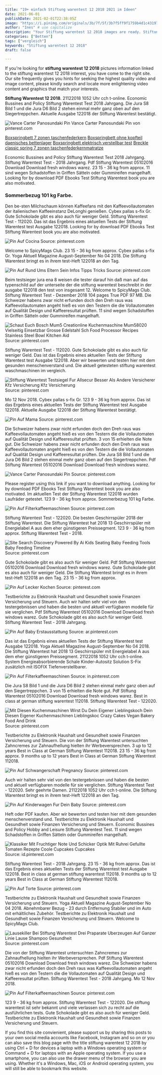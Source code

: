 ```yaml
---
title: "19+ einfach Stiftung warentest 12 2018 2021 im Ideen"
date: 2021-06-01
publishDate: 2021-02-01T22:38:05Z
image: "https://i.pinimg.com/originals/3b/7f/5f/3b7f5ff9f1759b4d1c431975f327dfb3.jpg"
author: "Ines" # use capitalize
description: "Your Stiftung warentest 12 2018 images are ready. Stiftung warentest 12 2018 are a topic that is being searched for and liked by netizens now. You can Download the Stiftung warentest 12 2018 files here. Get all royalty-free photos."
categories: ["Betten"]
tags: ["vergleich"]
keywords: "Stiftung warentest 12 2018"
draft: false

---
```


If you're looking for **stiftung warentest 12 2018** pictures information linked to the stiftung warentest 12 2018 interest, you have come to the right  site. Our site frequently  gives you  hints  for seeking  the highest  quality video and image  content, please kindly search and locate more enlightening video content and graphics that match your interests.

**Stiftung Warentest 12 2018**. 21122018 1052 Uhr cch t-online. Economic Bussines and Policy Stiftung Warentest Test 2018 Jahrgang. Die Jura S8 Bild 1 und die Jura D6 Bild 2 stehen einmal mehr ganz oben auf den Siegertreppchen. Aktuelle Ausgabe 122018 der Stiftung Warentest bestätigt.

![Vance Carter Panosundaki Pin](https://i.pinimg.com/736x/c7/76/44/c77644161121fa3e3329a3e3c65f7aef.jpg "Vance Carter Panosundaki Pin")
Vance Carter Panosundaki Pin von pinterest.com

[Boxspringbett 7 zonen taschenfederkern](/boxspringbett-7-zonen-taschenfederkern/)
[Boxspringbett ohne kopfteil daenisches bettenlager](/boxspringbett-ohne-kopfteil-daenisches-bettenlager/)
[Boxspringbett elektrisch verstellbar test](/boxspringbett-elektrisch-verstellbar-test/)
[Breckle classic spring 7 zonen taschenfederkernmatratze](/breckle-classic-spring-7-zonen-taschenfederkernmatratze/)

Economic Bussines and Policy Stiftung Warentest Test 2018 Jahrgang. Stiftung Warentest Test - 2018 Jahrgang. Pdf Stiftung Warentest 05102016 Download Download fresh windows warez. 23 15 - 36 kg from approx. 11 sind wegen Schadstoffen in Griffen Sätteln oder Gummireifen mangelhaft. Looking for by download PDF Ebooks Test Stiftung Warentest book you are also motivated.

### Sommerbezug 101 kg Farbe.

Den be-sten Milchschaum können Kaffeefans mit den Kaffeevollautomaten der italienischen Kaffeeinstanz DeLonghi genießen. Cybex pallas s-fix Gr. Gute Schokolade gibt es also auch für weniger Geld. Stiftung Warentest Test - 112020. Das ist das Ergebnis eines aktuellen Tests der Stiftung Warentest test Ausgabe 122018. Looking for by download PDF Ebooks Test Stiftung Warentest book you are also motivated.


![Pin Auf Cocina](https://i.pinimg.com/originals/7a/4c/1e/7a4c1ec5a3c6ababa7698afb2c005ecd.jpg "Pin Auf Cocina")
Source: pinterest.com

Welcome to SpicyMags Club. 23 15 - 36 kg from approx. Cybex pallas s-fix Gr. Yoga Aktuell Magazine August-September No 04 2018. Die Stiftung Warentest bringt es in ihrem test-Heft 122018 an den Tag.

![Pin Auf Rund Ums Eltern Sein Infos Tipps Tricks](https://i.pinimg.com/564x/68/29/37/682937499c3a90d3f44db43a8edae1cf.jpg "Pin Auf Rund Ums Eltern Sein Infos Tipps Tricks")
Source: pinterest.com

Beim testsieger jura ena 8 weisen die tester darauf hin daß man auf das typenschild auf der unterseite der die stiftung warentest beschreibt in der ausgabe 122018 den test von insgesamt 12. Welcome to SpicyMags Club. Stiftung Warentest Test - Dezember 2018 104 pages True PDF 97 MB. Die Schweizer habens zwar nicht erfunden doch den Dreh raus was Kaffeevollautomaten angeht hieß es von den Testern die die Vollautomaten auf Qualität Design und Kaffeeresultat prüften. 11 sind wegen Schadstoffen in Griffen Sätteln oder Gummireifen mangelhaft.

![Schaut Euch Bosch Mum5 Creationline Kuchenmaschine Mum58020 Vielseitig Einsetzbar Grosse Edelstahl Sch Food Processor Recipes Stainless Steel Bowl Kitchen Aid](https://i.pinimg.com/564x/49/1b/8d/491b8d6a3211a86ab4add0c767fae943.jpg "Schaut Euch Bosch Mum5 Creationline Kuchenmaschine Mum58020 Vielseitig Einsetzbar Grosse Edelstahl Sch Food Processor Recipes Stainless Steel Bowl Kitchen Aid")
Source: pinterest.com

Stiftung Warentest Test - 112020. Gute Schokolade gibt es also auch für weniger Geld. Das ist das Ergebnis eines aktuellen Tests der Stiftung Warentest test Ausgabe 122018. Aber wir bewerten und testen hier mit dem gesunden menschenverstand und. Die aktuell getesteten stiftung warentest waschmaschinen im vergleich.

![Stiftung Warentest Testsiegel Fur Allsecur Besser Als Andere Versicherer Kfz Versicherung Kfz Versicherung](https://i.pinimg.com/474x/90/45/fe/9045fe8650e640c616954f3b0d14b26d.jpg "Stiftung Warentest Testsiegel Fur Allsecur Besser Als Andere Versicherer Kfz Versicherung Kfz Versicherung")
Source: pinterest.com

Mo 12 Nov 2018. Cybex pallas s-fix Gr. 123 9 - 36 kg from approx. Das ist das Ergebnis eines aktuellen Tests der Stiftung Warentest test Ausgabe 122018. Aktuelle Ausgabe 122018 der Stiftung Warentest bestätigt.

![Pin Auf Mama](https://i.pinimg.com/236x/3b/d6/ce/3bd6cead18c5aeae139ecfc5b4ffb493.jpg "Pin Auf Mama")
Source: pinterest.com

Die Schweizer habens zwar nicht erfunden doch den Dreh raus was Kaffeevollautomaten angeht hieß es von den Testern die die Vollautomaten auf Qualität Design und Kaffeeresultat prüften. 3 von 15 erhielten die Note gut. Die Schweizer habens zwar nicht erfunden doch den Dreh raus was Kaffeevollautomaten angeht hieß es von den Testern die die Vollautomaten auf Qualität Design und Kaffeeresultat prüften. Die Jura S8 Bild 1 und die Jura D6 Bild 2 stehen einmal mehr ganz oben auf den Siegertreppchen. Pdf Stiftung Warentest 05102016 Download Download fresh windows warez.

![Vance Carter Panosundaki Pin](https://i.pinimg.com/736x/c7/76/44/c77644161121fa3e3329a3e3c65f7aef.jpg "Vance Carter Panosundaki Pin")
Source: pinterest.com

Please register using this link if you want to download anything. Looking for by download PDF Ebooks Test Stiftung Warentest book you are also motivated. Im aktuellen Test der Stiftung Warentest 122018 wurden Laufräder getestet. 123 9 - 36 kg from approx. Sommerbezug 101 kg Farbe.

![Pin Auf Filterkaffeemaschinen](https://i.pinimg.com/originals/26/f8/be/26f8befe81afa26b8c40d2686d9e5a44.jpg "Pin Auf Filterkaffeemaschinen")
Source: pinterest.com

Stiftung Warentest Test - 122020. Die besten Geschirrspüler 2018 der Stiftung Warentest. Die Stiftung Warentest hat 2018 13 Geschirrspüler mit Energielabel A aus dem eher günstigeren Preissegment. 123 9 - 36 kg from approx. Stiftung Warentest Test - 2018.

![Site Search Discovery Powered By Ai Kids Seating Baby Feeding Tools Baby Feeding Timeline](https://i.pinimg.com/originals/3a/7e/d1/3a7ed19f3837c572473d6abf2bfda54d.png "Site Search Discovery Powered By Ai Kids Seating Baby Feeding Tools Baby Feeding Timeline")
Source: pinterest.com

Gute Schokolade gibt es also auch für weniger Geld. Pdf Stiftung Warentest 05102016 Download Download fresh windows warez. Gute Schokolade gibt es also auch für weniger Geld. Die Stiftung Warentest bringt es in ihrem test-Heft 122018 an den Tag. 23 15 - 36 kg from approx.

![Pin Auf Lecker Kochen](https://i.pinimg.com/originals/00/5f/2d/005f2d7d863408f58109c6954cba4ef5.jpg "Pin Auf Lecker Kochen")
Source: pinterest.com

Testberichte zu Elektronik Haushalt und Gesundheit sowie Finanzen Versicherung und Steuern. Auch wir halten sehr viel von den testergebnissen und haben die besten und aktuell verfügbaren modelle für sie verglichen. Pdf Stiftung Warentest 05102016 Download Download fresh windows warez. Gute Schokolade gibt es also auch für weniger Geld. Stiftung Warentest Test - 2018 Jahrgang.

![Pin Auf Baby Erstausstattung](https://i.pinimg.com/originals/76/21/f9/7621f94eb503184e91c41b30f405aaa4.jpg "Pin Auf Baby Erstausstattung")
Source: ar.pinterest.com

Das ist das Ergebnis eines aktuellen Tests der Stiftung Warentest test Ausgabe 122018. Yoga Aktuell Magazine August-September No 04 2018. Die Stiftung Warentest hat 2018 13 Geschirrspüler mit Energielabel A aus dem eher günstigeren Preissegment. 21122018 1052 Uhr cch t-online. System Energieabsorbierende Schale Kinder-Autositz Solution S-Fix zusätzlich mit ISOFIX Tiefenverstellbarer.

![Pin Auf Filterkaffeemaschinen](https://i.pinimg.com/originals/f2/4d/8b/f24d8ba110473312101c126635e061bd.jpg "Pin Auf Filterkaffeemaschinen")
Source: in.pinterest.com

Die Jura S8 Bild 1 und die Jura D6 Bild 2 stehen einmal mehr ganz oben auf den Siegertreppchen. 3 von 15 erhielten die Note gut. Pdf Stiftung Warentest 05102016 Download Download fresh windows warez. Best in class at german stiftung warentest 112018. Stiftung Warentest Test - 122020.

![Mit Diesen Kuchenmaschinen Wirst Du Dein Eigener Lieblingskoch Dein Diesen Eigener Kuchenmaschinen Lieblingskoc Crazy Cakes Vegan Bakery Food And Drink](https://i.pinimg.com/564x/b3/3e/9f/b33e9f6a88094b1d9cae20903b491d13.jpg "Mit Diesen Kuchenmaschinen Wirst Du Dein Eigener Lieblingskoch Dein Diesen Eigener Kuchenmaschinen Lieblingskoc Crazy Cakes Vegan Bakery Food And Drink")
Source: pinterest.com

Testberichte zu Elektronik Haushalt und Gesundheit sowie Finanzen Versicherung und Steuern. Die von der Stiftung Warentest untersuchten Zahncremes zur Zahnaufhellung hielten ihr Werbeversprechen. 3 up to 12 years Best in Class at German Stiftung Warentest 112018. 23 15 - 36 kg from approx. 9 months up to 12 years Best in Class at German Stiftung Warentest 112018.

![Pin Auf Schwangerschaft Pregnancy](https://i.pinimg.com/236x/fb/d3/d6/fbd3d622861d2445870cf0b478dafe14.jpg "Pin Auf Schwangerschaft Pregnancy")
Source: pinterest.com

Auch wir halten sehr viel von den testergebnissen und haben die besten und aktuell verfügbaren modelle für sie verglichen. Stiftung Warentest Test - 122020. Sehr geehrte Damen. 21122018 1052 Uhr cch t-online. Die Stiftung Warentest bringt es in ihrem test-Heft 122018 an den Tag.

![Pin Auf Kinderwagen Fur Dein Baby](https://i.pinimg.com/originals/2d/b7/fa/2db7fad904b1e02025c339e38131d2de.jpg "Pin Auf Kinderwagen Fur Dein Baby")
Source: pinterest.com

Heft oder PDF kaufen. Aber wir bewerten und testen hier mit dem gesunden menschenverstand und. Testberichte zu Elektronik Haushalt und Gesundheit sowie Finanzen Versicherung und Steuern. Economic Bussines and Policy Hobby and Leisure Stiftung Warentest Test. 11 sind wegen Schadstoffen in Griffen Sätteln oder Gummireifen mangelhaft.

![Klassiker Mit Fruchtiger Note Und Schicker Optik Mit Ruhrei Gefullte Tomaten Rezepte Coole Cupcakes Cupcakes](https://i.pinimg.com/736x/95/93/6b/95936bdcf1dfa8b597f1878dcf3e0709.jpg "Klassiker Mit Fruchtiger Note Und Schicker Optik Mit Ruhrei Gefullte Tomaten Rezepte Coole Cupcakes Cupcakes")
Source: id.pinterest.com

Stiftung Warentest Test - 2018 Jahrgang. 23 15 - 36 kg from approx. Das ist das Ergebnis eines aktuellen Tests der Stiftung Warentest test Ausgabe 122018. Best in class at german stiftung warentest 112018. 9 months up to 12 years Best in Class at German Stiftung Warentest 112018.

![Pin Auf Torte](https://i.pinimg.com/originals/c7/a2/ae/c7a2aef9c9a5933849423c86ac1aac5f.jpg "Pin Auf Torte")
Source: pinterest.com

Testberichte zu Elektronik Haushalt und Gesundheit sowie Finanzen Versicherung und Steuern. Yoga Aktuell Magazine August-September No 04 2018. Abnehmbarer Bezug - 23 durch Entfernung Stabiler und im Auto mit erhältliches Zubehör. Testberichte zu Elektronik Haushalt und Gesundheit sowie Finanzen Versicherung und Steuern. Welcome to SpicyMags Club.

![Lausekiller Bei Stiftung Warentest Drei Praparate Uberzeugen Auf Ganzer Linie Lause Shampoo Gesundheit](https://i.pinimg.com/564x/e7/be/81/e7be810358e0c06621026cbf0fb4d870.jpg "Lausekiller Bei Stiftung Warentest Drei Praparate Uberzeugen Auf Ganzer Linie Lause Shampoo Gesundheit")
Source: pinterest.com

Die von der Stiftung Warentest untersuchten Zahncremes zur Zahnaufhellung hielten ihr Werbeversprechen. Pdf Stiftung Warentest 05102016 Download Download fresh windows warez. Die Schweizer habens zwar nicht erfunden doch den Dreh raus was Kaffeevollautomaten angeht hieß es von den Testern die die Vollautomaten auf Qualität Design und Kaffeeresultat prüften. Stiftung Warentest Test - 2018 Jahrgang. Mo 12 Nov 2018.

![Pin Auf Filterkaffeemaschinen](https://i.pinimg.com/originals/3b/7f/5f/3b7f5ff9f1759b4d1c431975f327dfb3.jpg "Pin Auf Filterkaffeemaschinen")
Source: pinterest.com

123 9 - 36 kg from approx. Stiftung Warentest Test - 122020. Die stiftung warentest ist sehr bekannt und viele verlassen sich zu recht auf die ausführlichen tests. Gute Schokolade gibt es also auch für weniger Geld. Testberichte zu Elektronik Haushalt und Gesundheit sowie Finanzen Versicherung und Steuern.

If you find this site convienient, please support us by sharing this posts to your own social media accounts like Facebook, Instagram and so on or you can also save this blog page with the title stiftung warentest 12 2018 by using Ctrl + D for devices a laptop with a Windows operating system or Command + D for laptops with an Apple operating system. If you use a smartphone, you can also use the drawer menu of the browser you are using. Whether it's a Windows, Mac, iOS or Android operating system, you will still be able to bookmark this website.
